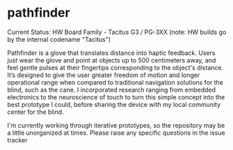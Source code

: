pathfinder
==========

Current Status:
HW Board Family - Tacitus G3 / PG-3XX
(note: HW builds go by the internal codename "Tacitus")


Pathfinder is a glove that translates distance into haptic feedback. Users just wear the glove and point at objects up to 500 centimeters away, and feel gentle pulses at their fingertips corresponding to the object's distance. It’s designed to give the user greater freedom of motion and longer operational range when compared to traditional navigation solutions for the blind, such as the cane. I incorporated research ranging from embedded electronics to the neuroscience of touch to turn this simple concept into the best prototype I could, before sharing the device with my local community center for the blind.

I'm currently working through iterative prototypes, so the repository may be a little unorganized at times. Please raise any specific questions in the issue tracker
